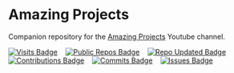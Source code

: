 # Amazing Projects
Companion repository for the [Amazing Projects](https://www.youtube.com/@Amazing-Projects) Youtube channel.

[![Visits Badge](https://badges.strrl.dev/visits/AmazingProjectsRepos/youtube-channel)](https://badges.strrl.dev)&nbsp;&nbsp;&nbsp;
[![Public Repos Badge](https://badges.strrl.dev/repos/AmazingProjectsRepos)](https://badges.strrl.dev)&nbsp;&nbsp;&nbsp;
[![Repo Updated Badge](https://badges.strrl.dev/updated/AmazingProjectsRepos/youtube-channel)](https://badges.strrl.dev)&nbsp;&nbsp;&nbsp;
[![Contributions Badge](https://badges.strrl.dev/contributions/monthly/AmazingProjectsRepos)](https://badges.strrl.dev)&nbsp;&nbsp;&nbsp;
[![Commits Badge](https://badges.strrl.dev/commits/monthly/AmazingProjectsRepos)](https://badges.strrl.dev)&nbsp;&nbsp;&nbsp;
[![Issues Badge](https://badges.strrl.dev/issues/monthly//AmazingProjectsRepos)](https://badges.strrl.dev)
